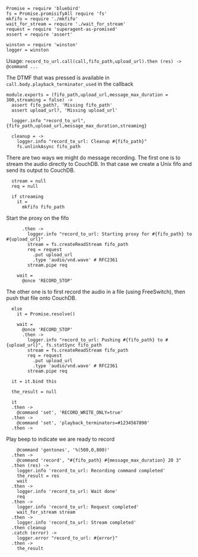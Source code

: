     Promise = require 'bluebird'
    fs = Promise.promisifyAll require 'fs'
    mkfifo = require './mkfifo'
    wait_for_stream = require './wait_for_stream'
    request = require 'superagent-as-promised'
    assert = require 'assert'

    winston = require 'winston'
    logger = winston

Usage: `record_to_url.call(call,fifo_path,upload_url).then (res) -> @command ...`

The DTMF that was pressed is available in `call.body.playback_terminator_used` in the callback

    module.exports = (fifo_path,upload_url,message_max_duration = 300,streaming = false) ->
      assert fifo_path?, 'Missing fifo_path'
      assert upload_url?, 'Missing upload_url'

      logger.info "record_to_url", {fifo_path,upload_url,message_max_duration,streaming}

      cleanup = ->
        logger.info "record_to_url: Cleanup #{fifo_path}"
        fs.unlinkAsync fifo_path

There are two ways we might do message recording.
The first one is to stream the audio directly to CouchDB. In that case we create a Unix fifo and send its output to CouchDB.

      stream = null
      req = null

      if streaming
        it =
          mkfifo fifo_path

Start the proxy on the fifo

          .then ->
            logger.info "record_to_url: Starting proxy for #{fifo_path} to #{upload_url}"
            stream = fs.createReadStream fifo_path
            req = request
              .put upload_url
              .type 'audio/vnd.wave' # RFC2361
            stream.pipe req

        wait =
          @once 'RECORD_STOP'

The other one is to first record the audio in a file (using FreeSwitch), then push that file onto CouchDB.

      else
        it = Promise.resolve()

        wait =
          @once 'RECORD_STOP'
          .then ->
            logger.info "record_to_url: Pushing #{fifo_path} to #{upload_url}", fs.statSync fifo_path
            stream = fs.createReadStream fifo_path
            req = request
              .put upload_url
              .type 'audio/vnd.wave' # RFC2361
            stream.pipe req

      it = it.bind this

      the_result = null

      it
      .then ->
        @command 'set', 'RECORD_WRITE_ONLY=true'
      .then ->
        @command 'set', 'playback_terminators=#1234567890'
      .then ->

Play beep to indicate we are ready to record

        @command 'gentones', '%(500,0,800)'
      .then ->
        @command 'record', "#{fifo_path} #{message_max_duration} 20 3"
      .then (res) ->
        logger.info 'record_to_url: Recording command completed'
        the_result = res
        wait
      .then ->
        logger.info 'record_to_url: Wait done'
        req
      .then ->
        logger.info 'record_to_url: Request completed'
        wait_for_stream stream
      .then ->
        logger.info 'record_to_url: Stream completed'
      .then cleanup
      .catch (error) ->
        logger.error "record_to_url: #{error}"
      .then ->
        the_result

